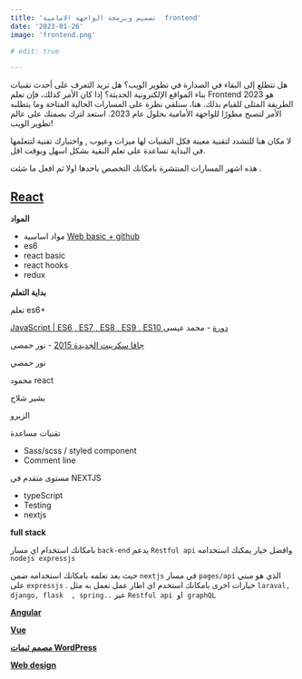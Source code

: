 ```yaml
---
title: 'تصميم وبرمجة الواجهة الامامية  frontend'
date: '2023-01-26'
image: 'frontend.png'

# edit: true

---
```

هل تتطلع إلى البقاء في الصدارة في تطوير الويب؟ هل تريد التعرف على أحدث تقنيات بناء المواقع الإلكترونية الحديثة؟ إذا كان الأمر كذلك، فإن  تعلم Frontend 2023 هو الطريقة المثلى للقيام بذلك. هنا، سنلقي نظرة على المسارات الحالية المتاحة وما يتطلبه الأمر لتصبح مطورًا للواجهة الأمامية بحلول عام 2023. استعد لترك بصمتك على عالم تطوير الويب!

لا مكان هنا للتشدد لتقنية معينة فكل التقنيات لها ميزات وعيوب , واختيارك تقنية لتتعلمها في البداية تساعدة على تعلم البقية بشكل اسهل وبوقت اقل.

هذه اشهر المسارات المنتشرة بامكانك التخصص باحدها اولا ثم افعل ما شئت .

## [React]() 

**المواد**  
* مواد اساسية [Web basic + github](web-basic)
* es6 
* react basic 
* react hooks 
* redux

**بداية التعلم**

تعلم es6+

[JavaScript | ES6 , ES7 , ES8 , ES9 , ES10  دورة](https://www.youtube.com/playlist?list=PLMYF6NkLrdN_k2EJGe_33JM7q7sBTOwJi)  - محمد عيسى

[جافا سكريبت الجديدة 2015](https://www.youtube.com/watch?v=iV5bcdGrNBI) - نور حمصي 

 نور حمصي 

محمود react 

بشير شلاح

الزيرو 

تقنيات مساعدة 

* Sass/scss / styled component 
* Comment line

مستوى متقدم في NEXTJS 
* typeScript 
* Testing
* nextjs 

**full stack** 

بامكانك استخدام اي مسار `back-end` يدعم `Restful api` وافضل خيار يمكنك استخدامه `nodejs expressjs`

حيث بعد تعلمه بامكانك استخدامه ضمن `nextjs` في مسار `pages/api` الذي هو مبني على `expressjs` .
خيارات اخرى بامكانك استخدم اي اطار عمل تعمل به مثل `laraval, django, flask  , spring..` عبر `Restful api`  او  `graphQL`

[**Angular**]()

[**Vue**]()

[**مصمم ثيمات WordPress**]()

[**Web design**]()
 
  
